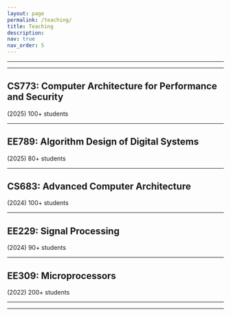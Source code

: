 ```yaml
---
layout: page
permalink: /teaching/
title: Teaching
description:
nav: true
nav_order: 5
---
```


---------------
---------------

## CS773: Computer Architecture for Performance and Security
(2025) 100+ students

---------------

## EE789: Algorithm Design of Digital Systems
(2025) 80+ students

---------------

## CS683: Advanced Computer Architecture
(2024) 100+ students

---------------

## EE229: Signal Processing
(2024) 90+ students

---------------

## EE309: Microprocessors 
(2022) 200+ students

---------------
---------------
